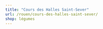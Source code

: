 ```yaml
---
title: "Cours des Halles Saint-Sever"
url: /rouen/cours-des-halles-saint-sever/
shop: légumes
---
```

